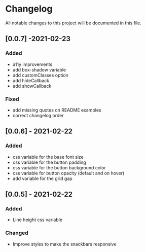 # Changelog
All notable changes to this project will be documented in this file.

## [0.0.7] -2021-02-23
### Added
- a11y improvements
- add box-shadow variable
- add customClasses option
- add hideCallback
- add showCallback

### Fixed
- add missing quotes on README examples
- correct changelog order

## [0.0.6] - 2021-02-22
### Added
- css variable for the base font size
- css variable for the button padding
- css variable for the button background color
- css variable for button opacity (default and on hover)
- add variable for the grid gap

## [0.0.5] - 2021-02-22
### Added
- Line height css variable

### Changed
- Improve styles to make the snackbars responsive
